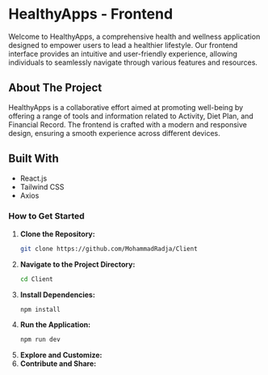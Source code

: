 # HealthyApps - Frontend
Welcome to HealthyApps, a comprehensive health and wellness application designed to empower users to lead a healthier lifestyle. Our frontend interface provides an intuitive and user-friendly experience, allowing individuals to seamlessly navigate through various features and resources.

## About The Project
HealthyApps is a collaborative effort aimed at promoting well-being by offering a range of tools and information related to Activity, Diet Plan, and Financial Record. The frontend is crafted with a modern and responsive design, ensuring a smooth experience across different devices.

## Built With
- React.js
- Tailwind CSS
- Axios



### How to Get Started
1. **Clone the Repository:**
   ```bash
   git clone https://github.com/MohammadRadja/Client
2. **Navigate to the Project Directory:**
   ```bash
   cd Client
3. **Install Dependencies:**
   ```bash
   npm install
4. **Run the Application:**
   ```bash
   npm run dev
5. **Explore and Customize:**
6. **Contribute and Share:**

